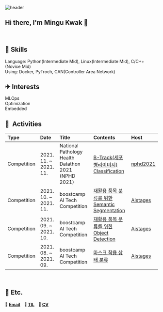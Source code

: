 ![header](https://capsule-render.vercel.app/api?type=waving&&color=0:000000,100:0f9b0f&height=180&section=header&reversak=flase&text=Mingu%20Kwak&fontSize=50&fontColor=ffffff&fontAlign=80&fontAlignY=35)
<!-- https://github.com/kyechan99/capsule-render#egg -->


## Hi there, I'm Mingu Kwak 👋

<!-- **🖥😁 I’m learning Machine Learning in Boostcamp AI Tech 2nd by NAVER Connect Foundation**<br> -->
<!-- **📍🧐 ** -->
<br>

## 🔨 Skills
Language: Python(Intermediate Mid), Linux(Intermediate Mid), C/C++(Novice Mid)<br>
Using: Docker, PyTroch, CAN(Controller Area Network)
<br>

## ✈ Interests
MLOps<br>
Optimization<br>
Embedded
<br>

## 🎡 &nbsp;Activities
|   Type    |   Date | Title    | Contents | Host |
|   :---    |   :--- | :------------------------------------------   | :--- |:--- |
|Competition| 2021. 11. ~ 2021. 11. | National Pathology Health Datathon 2021<br>(NPHD 2021)| [B-Track(세포 병리이미지) Classification](https://github.com/deokgu/data-ton)| [nphd2021](http://nphd2021.co.kr/)|
|Competition| 2021. 10. ~ 2021. 11. | boostcamp AI Tech Competition |[재활용 품목 분류를 위한 Semantic Segmentation](https://github.com/deokgu/semantic-segmentation-level2-cv-09) | [Aistages](https://stages.ai/)|
| Competition| 2021. 09. ~ 2021. 10.| boostcamp AI Tech Competition|[재활용 품목 분류를 위한 Object Detection](https://github.com/deokgu/object-detection-level2-cv-09) | [Aistages](https://stages.ai/)|
| Competition|  2021. 08. ~ 2021. 09. | boostcamp AI Tech Competition|[마스크 착용 상태 분류](https://github.com/deokgu/image-classification-level1-23) | [Aistages](https://stages.ai/)|
<br>

## 👀 Etc.
#### 📩 [Email](mailto:onefence1994@gmail.com) &nbsp;&nbsp; 💾 [TIL](https://water-gear-ab4.notion.site/0654cc1f1ce442c98f34103cea771e20?v=7626107d9c0a46e1bfd843789d5b55a6) &nbsp;&nbsp; 🧾 [CV](https://deokgu94.github.io)
<!-- https://github.com/iloveslowfood -->
<br>

